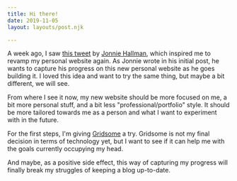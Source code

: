 ```yaml
---
title: Hi there!
date: 2019-11-05
layout: layouts/post.njk

---
```

A week ago, I saw [this tweet](https://twitter.com/destroytoday/status/1188617015583526913) by [Jonnie Hallman](https://twitter.com/destroytoday), which inspired me to revamp my personal website again. As Jonnie wrote in his initial post, he wants to capture his progress on this new personal website as he goes building it. I loved this idea and want to try the same thing, but maybe a bit different, we will see.

From where I see it now, my new website should be more focused on me, a bit more personal stuff, and a bit less "professional/portfolio" style. It should be more tailored towards me as a person and what I want to experiment with in the future.

For the first steps, I'm giving [Gridsome](https://gridsome.org) a try. Gridsome is not my final decision in terms of technology yet, but I want to see if it can help me with the goals currently occupying my head.

And maybe, as a positive side effect, this way of capturing my progress will finally break my struggles of keeping a blog up-to-date.
